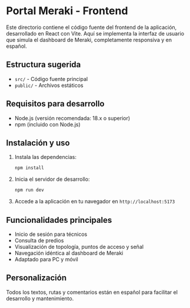 # Portal Meraki - Frontend

Este directorio contiene el código fuente del frontend de la aplicación, desarrollado en React con Vite. Aquí se implementa la interfaz de usuario que simula el dashboard de Meraki, completamente responsiva y en español.

## Estructura sugerida
- `src/` - Código fuente principal
- `public/` - Archivos estáticos

## Requisitos para desarrollo
- Node.js (versión recomendada: 18.x o superior)
- npm (incluido con Node.js)

## Instalación y uso
1. Instala las dependencias:
   ```bash
   npm install
   ```
2. Inicia el servidor de desarrollo:
   ```bash
   npm run dev
   ```
3. Accede a la aplicación en tu navegador en `http://localhost:5173`

## Funcionalidades principales
- Inicio de sesión para técnicos
- Consulta de predios
- Visualización de topología, puntos de acceso y señal
- Navegación idéntica al dashboard de Meraki
- Adaptado para PC y móvil

## Personalización
Todos los textos, rutas y comentarios están en español para facilitar el desarrollo y mantenimiento.